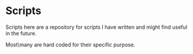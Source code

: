 Scripts
=======
Scripts here are a repository for scripts I have written and might find useful in the future.

Most\many are hard coded for their specific purpose.
